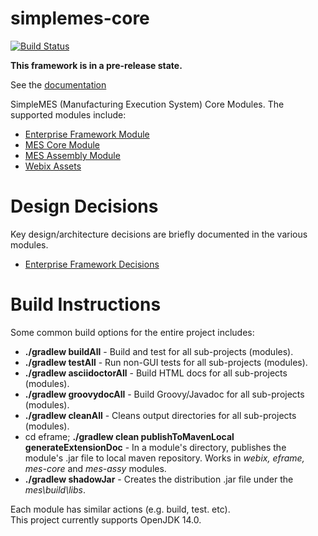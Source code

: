 # simplemes-core

[![Build Status](https://github.com/simplemes/simplemes-core/workflows/BuildAndTestAll/badge.svg)](https://github.com/simplemes/simplemes-core/actions)


**This framework is in a pre-release state.**

See the [documentation](https://simplemes.github.io/simplemes-core/)

SimpleMES (Manufacturing Execution System) Core Modules.  The supported modules include:

* [Enterprise Framework Module](eframe)
* [MES Core Module](mes-core)
* [MES Assembly Module](mes-assy)
* [Webix Assets](webix)

# Design Decisions

Key design/architecture decisions are briefly documented in the various modules. 

* [Enterprise Framework Decisions](eframe/src/main/docs/adr/DesignDecisions.md)

# Build Instructions

Some common build options for the entire project includes:

* **./gradlew buildAll** - Build and test for all sub-projects (modules). 
* **./gradlew testAll** -  Run non-GUI tests for all sub-projects (modules).
* **./gradlew asciidoctorAll** - Build HTML docs for all sub-projects (modules).
* **./gradlew groovydocAll** - Build Groovy/Javadoc for all sub-projects (modules).
* **./gradlew cleanAll** - Cleans output directories for all sub-projects (modules).
* cd eframe; **./gradlew clean publishToMavenLocal generateExtensionDoc** - In a module's directory, 
  publishes the module's .jar file to local maven repository.  Works in _webix, eframe, mes-core_ 
  and _mes-assy_ modules.
* **./gradlew shadowJar** - Creates the distribution .jar file under the _mes\build\libs_.

Each module has similar actions (e.g. build, test. etc).  
This project currently supports OpenJDK 14.0.

